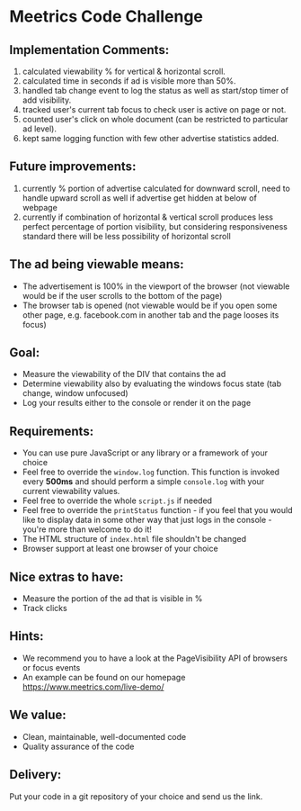 # Meetrics Code Challenge

## Implementation Comments:
1) calculated viewability % for vertical & horizontal scroll.
2) calculated time in seconds if ad is visible more than 50%.
3) handled tab change event to log the status as well as start/stop timer of add visibility.
4) tracked user's current tab focus to check user is active on page or not.
5) counted user's click on whole document (can be restricted to particular ad level).
6) kept same logging function with few other advertise statistics added.

## Future improvements:
1) currently % portion of advertise calculated for downward scroll, need to handle upward scroll as well if advertise get hidden at below of webpage
2) currently if combination of horizontal & vertical scroll produces less perfect percentage of portion visibility, but considering responsiveness standard there will be less possibility of horizontal scroll




## The ad being viewable means:

- The advertisement is 100% in the viewport of the browser (not viewable would be if the user scrolls to the bottom of
 the
 page)
- The browser tab is opened (not viewable would be if you open some other page, e.g. facebook.com in another tab and
the page looses its focus)

## Goal:
- Measure the viewability of the DIV that contains the ad
- Determine viewability also by evaluating the windows focus state (tab change, window unfocused)
- Log your results either to the console or render it on the page

## Requirements:
- You can use pure JavaScript or any library or a framework of your choice
- Feel free to override the `window.log` function.
  This function is invoked every **500ms** and should perform a simple `console.log` with your current viewability values.
- Feel free to override the whole `script.js` if needed
- Feel free to override the `printStatus` function - if you feel that you would like to display data in some other way
that just logs in the console - you're more than welcome to do it!
- The HTML structure of `index.html` file shouldn't be changed
- Browser support at least one browser of your choice

## Nice extras to have:
- Measure the portion of the ad that is visible in %
- Track clicks

## Hints:

- We recommend you to have a look at the PageVisibility API of browsers or focus events
- An example can be found on our homepage https://www.meetrics.com/live-demo/

## We value:

- Clean, maintainable, well-documented code
- Quality assurance of the code

## Delivery:
  Put your code in a git repository of your choice and send us the link.

